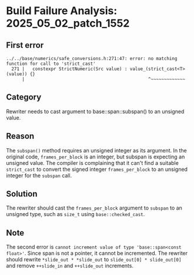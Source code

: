 # Build Failure Analysis: 2025_05_02_patch_1552

## First error

```
../../base/numerics/safe_conversions.h:271:47: error: no matching function for call to 'strict_cast'
  271 |   constexpr StrictNumeric(Src value) : value_(strict_cast<T>(value)) {}
      |                                               ^~~~~~~~~~~~~~
```

## Category
Rewriter needs to cast argument to base::span::subspan() to an unsigned value.

## Reason
The `subspan()` method requires an unsigned integer as its argument. In the original code, `frames_per_block` is an integer, but subspan is expecting an unsigned value. The compiler is complaining that it can't find a suitable `strict_cast` to convert the signed integer `frames_per_block` to an unsigned integer for the `subspan` call.

## Solution
The rewriter should cast the `frames_per_block` argument to `subspan` to an unsigned type, such as `size_t` using `base::checked_cast`.

## Note
The second error is `cannot increment value of type 'base::span<const float>'`.
Since span is not a pointer, it cannot be incremented. The rewriter should rewrite `*slide_out * *slide_out` to `slide_out[0] * slide_out[0]` and remove `++slide_in` and `++slide_out` increments.